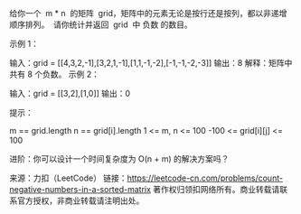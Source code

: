 给你一个  m \* n  的矩阵  grid，矩阵中的元素无论是按行还是按列，都以非递增顺序排列。  请你统计并返回  grid  中 负数 的数目。



示例 1：

输入：grid = [[4,3,2,-1],[3,2,1,-1],[1,1,-1,-2],[-1,-1,-2,-3]]
输出：8
解释：矩阵中共有 8 个负数。
示例 2：

输入：grid = [[3,2],[1,0]]
输出：0



提示：

m == grid.length
n == grid[i].length
1 <= m, n <= 100
-100 <= grid[i][j] <= 100



进阶：你可以设计一个时间复杂度为 O(n + m) 的解决方案吗？

来源：力扣（LeetCode）
链接：https://leetcode-cn.com/problems/count-negative-numbers-in-a-sorted-matrix
著作权归领扣网络所有。商业转载请联系官方授权，非商业转载请注明出处。
